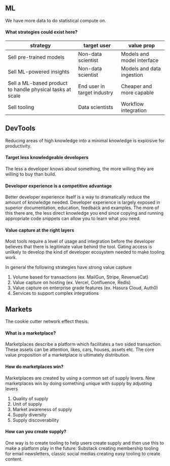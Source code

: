 ## ML
We have more data to do statistical compute on.
#### What strategies could exist here?

| strategy                                                  | target user                 | value prop                 |
| --------------------------------------------------------- | --------------------------- | -------------------------- |
| Sell pre-trained models                                   | Non-data scientist          | Models and model interface |
| Sell ML-powered insights                                  | Non-data scientist          | Models and data ingestion  |
| Sell a ML-based product to handle physical tasks at scale | End user in target industry | Cheaper and more capable   |
| Sell tooling                                              | Data scientists             | Workflow integration       |

## DevTools
Reducing areas of high knowledge into a minimal knowledge is explosive for productivity.
#### Target less knowledgeable developers
The less a developer knows about something, the more willing they are willing to buy than build.
#### Developer experience is a competitive advantage
Better developer experience itself is a way to dramatically reduce the amount of knowledge needed. Developer experience is largely exposed in superior documentation, education, feedback and examples. The more of this there are, the less direct knowledge you end since copying and running appropriate code snippets can allow you to learn what you need. 
#### Value capture at the right layers
Most tools require a level of usage and integration before the developer believes that there is legitimate value behind the tool. Gating access is unlikely to develop the kind of developer ecosystem needed to make tooling work.

In general the following strategies have strong value capture
1. Volume based for transactions (ex. MailGun, Stripe, RevenueCat)
2. Value capture on hosting (ex. Vercel, Confluence, Redis)
3. Value capture on enterprise grade features (ex. Hasura Cloud, Auth0)
4. Services to support complex integrations
## Markets
The cookie cutter network effect thesis.
#### What is a marketplace?
Marketplaces describe a platform which facilitates a two sided transaction. These assets can be attention, likes, cars, houses, assets etc. The core value proposition of a marketplace is ultimately distribution.
#### How do marketplaces win?
Marketplaces are created by using a common set of supply levers. New marketplaces win by doing something unique with supply by adjusting levers
1. Quality of supply
2. Unit of supply
3. Market awareness of supply
4. Supply diversity
5. Supply discoverability
#### How can you create supply?
One way is to create tooling to help users create supply and then use this to make a platform play in the future. Substack creating membership tooling for email newsletters, classic social medias creating easy tooling to create content.